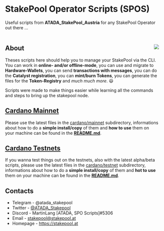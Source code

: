 # StakePool Operator Scripts (SPOS)

Useful scripts from **ATADA_StakePool_Austria** for any StakePool Operator out there ...<br>&nbsp;<br>

## About <img src="https://www.stakepool.at/pics/stakepool_operator_scripts.png" align="right" border=0>

Theses scripts here should help you to manage your StakePool via the CLI. You can work in **online- and/or offline-mode**, you can use and migrate to **Hardware-Wallets**, you can send **transactions with messages**, you can do the **Catalyst registration**, you can **mint/burn Tokens**, you can generate the files for the **Token-Registry** and _much much more_. :smiley:

Scripts were made to make things easier while learning all the commands and steps to bring up the stakepool node.

## [Cardano Mainnet](https://github.com/gitmachtl/scripts/tree/master/cardano/mainnet#readme)

Please use the latest files in the [cardano/mainnet](https://github.com/gitmachtl/scripts/tree/master/cardano/mainnet) subdirectory, informations about how to do a **simple install/copy** of them and **how to use** them on your machine can be found in the [**README.md**](https://github.com/gitmachtl/scripts/tree/master/cardano/mainnet#readme).

## [Cardano Testnets](https://github.com/gitmachtl/scripts/tree/master/cardano/testnet#readme)

If you wanna test things out on the testnets, also with the latest alpha/beta scripts, please use the latest files in the [cardano/testnet](https://github.com/gitmachtl/scripts/tree/master/cardano/testnet) subdirectory, informations about how to do a **simple install/copy** of them and **hot to use** them on your machine can be found in the [**README.md**](https://github.com/gitmachtl/scripts/tree/master/cardano/testnet#readme).

## Contacts

* Telegram - @atada_stakepool<br>
* Twitter - [@ATADA_Stakepool](https://twitter.com/ATADA_Stakepool)<br>
* Discord - MartinLang \[ATADA, SPO Scripts\]#5306
* Email - stakepool@stakepool.at<br>
* Homepage - https://stakepool.at
